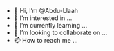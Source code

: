 - 👋 Hi, I’m @Abdu-Llaah
- 👀 I’m interested in ...
- 🌱 I’m currently learning ...
- 💞️ I’m looking to collaborate on ...
- 📫 How to reach me ...

<!---
Abdu-Llaah/Abdu-Llaah is a ✨ special ✨ repository because its `README.md` (this file) appears on your GitHub profile.
You can click the Preview link to take a look at your changes.
--->
